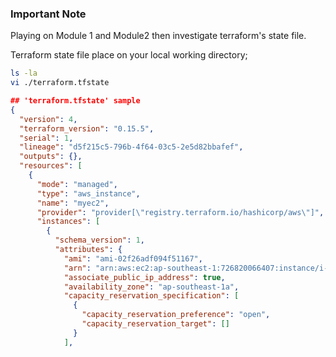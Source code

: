 ### Important Note
Playing on Module 1 and Module2 then investigate terraform's state file.

Terraform state file place on your local working directory;

```sh
ls -la
vi ./terraform.tfstate
```

```json
## 'terraform.tfstate' sample
{
  "version": 4,
  "terraform_version": "0.15.5",
  "serial": 1,
  "lineage": "d5f215c5-796b-4f64-03c5-2e5d82bbafef",
  "outputs": {},
  "resources": [
    {
      "mode": "managed",
      "type": "aws_instance",
      "name": "myec2",
      "provider": "provider[\"registry.terraform.io/hashicorp/aws\"]",
      "instances": [
        {
          "schema_version": 1,
          "attributes": {
            "ami": "ami-02f26adf094f51167",
            "arn": "arn:aws:ec2:ap-southeast-1:726820066407:instance/i-0f70efaf77646f873",
            "associate_public_ip_address": true,
            "availability_zone": "ap-southeast-1a",
            "capacity_reservation_specification": [
              {
                "capacity_reservation_preference": "open",
                "capacity_reservation_target": []
              }
            ],
```
